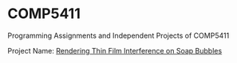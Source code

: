 # COMP5411
Programming Assignments and Independent Projects of COMP5411

Project Name: [Rendering Thin Film Interference on Soap Bubbles](project/README.md)
